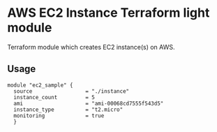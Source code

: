 # AWS EC2 Instance Terraform light module

Terraform module which creates EC2 instance(s) on AWS.
## Usage

```hcl
module "ec2_sample" {
  source                 = "./instance"
  instance_count         = 5
  ami                    = "ami-00068cd7555f543d5"
  instance_type          = "t2.micro"
  monitoring             = true
  }
```
